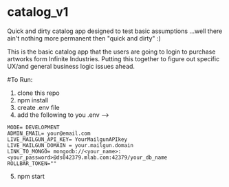 # catalog_v1

Quick and dirty catalog app designed to test basic assumptions ...well there ain't nothing more permanent then "quick and dirty" :)

This is the basic catalog app that the users are going to login to purchase artworks form Infinite Industries. 
Putting this together to figure out specific UX/and general business logic issues ahead. 

#To Run:

1. clone this repo
2. npm install
3. create .env file
4. add the following to you .env -->

```
MODE= DEVELOPMENT
ADMIN_EMAIL= your@email.com
LIVE_MAILGUN_API_KEY= YourMailgunAPIkey
LIVE_MAILGUN_DOMAIN = your.mailgun.domain
LINK_TO_MONGO= mongodb://<your_name>:<your_password>@ds042379.mlab.com:42379/your_db_name
ROLLBAR_TOKEN=""
```
5. npm start 

